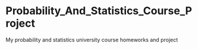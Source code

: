 # Probability_And_Statistics_Course_Project
My probability and statistics university course homeworks and project
